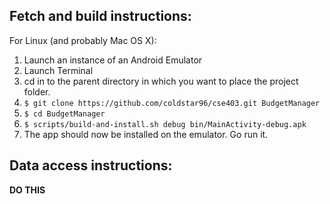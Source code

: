 ## Fetch and build instructions:
For Linux (and probably Mac OS X):
1. Launch an instance of an Android Emulator
2. Launch Terminal
3. cd in to the parent directory in which you want to place the project folder.
4. `$ git clone https://github.com/coldstar96/cse403.git BudgetManager`
5. `$ cd BudgetManager`
6. `$ scripts/build-and-install.sh debug bin/MainActivity-debug.apk`
7. The app should now be installed on the emulator. Go run it.

## Data access instructions:
**DO THIS**
